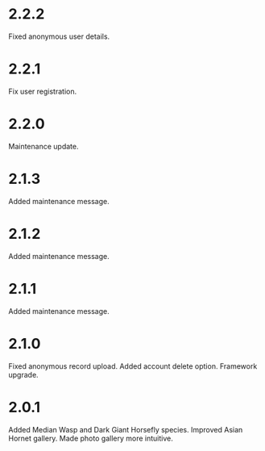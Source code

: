 # 2.2.2

Fixed anonymous user details.

# 2.2.1

Fix user registration.

# 2.2.0

Maintenance update.

# 2.1.3

Added maintenance message.

# 2.1.2

Added maintenance message.

# 2.1.1

Added maintenance message.

# 2.1.0

Fixed anonymous record upload.
Added account delete option.
Framework upgrade.

# 2.0.1

Added Median Wasp and Dark Giant Horsefly species.
Improved Asian Hornet gallery.
Made photo gallery more intuitive.
